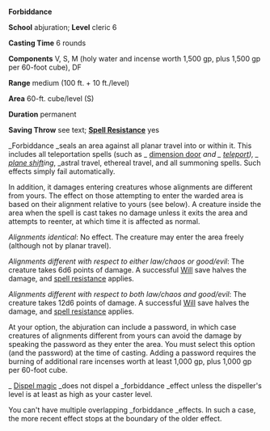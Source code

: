  **Forbiddance**

**School** abjuration; **Level** cleric 6

**Casting Time** 6 rounds

**Components** V, S, M (holy water and incense worth 1,500 gp, plus 1,500 gp per 60-foot cube), DF

**Range** medium (100 ft. + 10 ft./level)

**Area** 60-ft. cube/level (S)

**Duration** permanent

**Saving Throw** see text; **[Spell Resistance](../glossary#_spell-resistance)** yes

_Forbiddance _seals an area against all planar travel into or within it. This includes all teleportation spells (such as _ [dimension door](dimensionDoor#_dimension-door) _and _ [teleport](teleport#_teleport)), _ [plane shift](planeShift#_plane-shift)ing_, _astral travel, ethereal travel, and all summoning spells. Such effects simply fail automatically.

In addition, it damages entering creatures whose alignments are different from yours. The effect on those attempting to enter the warded area is based on their alignment relative to yours (see below). A creature inside the area when the spell is cast takes no damage unless it exits the area and attempts to reenter, at which time it is affected as normal.

_Alignments identical_: No effect. The creature may enter the area freely (although not by planar travel).

_Alignments different with respect to either law/chaos or good/evil_: The creature takes 6d6 points of damage. A successful [Will](../combat#_will) save halves the damage, and [spell resistance](../glossary#_spell-resistance) applies.

_Alignments different with respect to both law/chaos and good/evil_: The creature takes 12d6 points of damage. A successful [Will](../combat#_will) save halves the damage, and [spell resistance](../glossary#_spell-resistance) applies.

At your option, the abjuration can include a password, in which case creatures of alignments different from yours can avoid the damage by speaking the password as they enter the area. You must select this option (and the password) at the time of casting. Adding a password requires the burning of additional rare incenses worth at least 1,000 gp, plus 1,000 gp per 60-foot cube.

_ [Dispel magic](dispelMagic#_dispel-magic) _does not dispel a _forbiddance _effect unless the dispeller's level is at least as high as your caster level.

You can't have multiple overlapping _forbiddance _effects. In such a case, the more recent effect stops at the boundary of the older effect.

